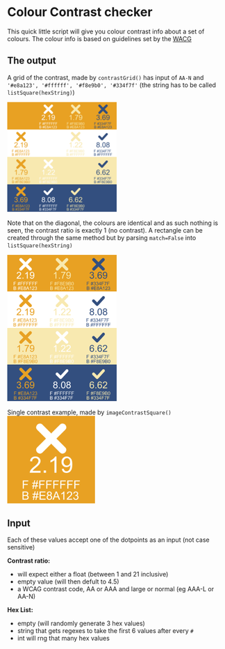 # Colour Contrast checker
This quick little script will give you colour contrast info about a set of colours. The colour info is based on guidelines set by the [WACG](https://www.w3.org/WAI/WCAG21/Understanding/contrast-minimum.html)

## The output
A grid of the contrast, made by `contrastGrid()` has input of `AA-N` and `'#e8a123', '#ffffff', '#f8e9b0', '#334f7f'` (the string has to be called `listSquare(hexString)`)

<img src="graphics\example_all.png"  width="50%">

Note that on the diagonal, the colours are identical and as such nothing is seen, the contrast ratio is exactly 1 (no contrast). A rectangle can be created through the same method but by parsing `match=False` into `listSquare(hexString)`

<img src="graphics\example_min.png"  width="50%">

</br>


Single contrast example, made by `imageContrastSquare()` </br>
<img src="graphics\example_square.png"  width="40%">

## Input
Each of these values accept one of the dotpoints as an input (not case sensitive)

**Contrast ratio:**
- will expect either a float (between 1 and 21 inclusive)
- empty value (will then defult to 4.5)
- a WCAG contrast code, AA or AAA and large or normal (eg AAA-L or AA-N)


**Hex List:** 
- empty (will randomly generate 3 hex values) 
- string that gets regexes to take the first 6 values after every `#`
- int will rng that many hex values

